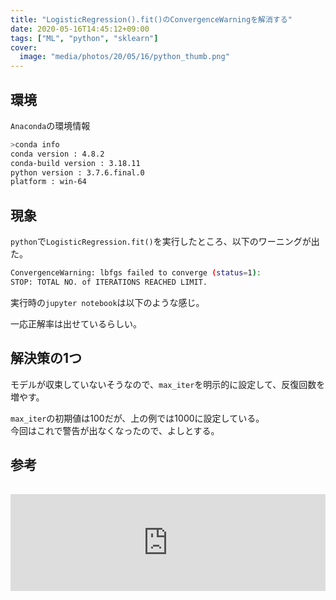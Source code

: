 ```yaml
---
title: "LogisticRegression().fit()のConvergenceWarningを解消する"
date: 2020-05-16T14:45:12+09:00
tags: ["ML", "python", "sklearn"]
cover:
  image: "media/photos/20/05/16/python_thumb.png"
---
```


## 環境

`Anaconda`の環境情報
```bash
>conda info
conda version : 4.8.2
conda-build version : 3.18.11
python version : 3.7.6.final.0
platform : win-64
```

## 現象

`python`で`LogisticRegression.fit()`を実行したところ、以下のワーニングが出た。

```bash
ConvergenceWarning: lbfgs failed to converge (status=1):
STOP: TOTAL NO. of ITERATIONS REACHED LIMIT.
```

実行時の`jupyter notebook`は以下のような感じ。

<script src="https://gist.github.com/kouya17/b4836dec1bb3d813e1cd751b890003d6.js"></script>

一応正解率は出せているらしい。

## 解決策の1つ

モデルが収束していないそうなので、`max_iter`を明示的に設定して、反復回数を増やす。

<script src="https://gist.github.com/kouya17/e70a1166586680182cdffb00f468ef41.js"></script>

`max_iter`の初期値は100だが、上の例では1000に設定している。  
今回はこれで警告が出なくなったので、よしとする。

## 参考

<iframe class="hatenablogcard" style="width:100%;height:155px;margin:15px 0;max-width:680px;" title="Python 3.x - [kaggle x Titanic]うっすらピンクの背景でUserWarningとConvergenceWarning｜teratail" src="https://hatenablog-parts.com/embed?url=https://teratail.com/questions/147028" frameborder="0" scrolling="no"></iframe>

<!--
<div class="booklink-box" style="text-align:left;padding-bottom:20px;font-size:small;zoom: 1;overflow: hidden;"><div class="booklink-image" style="float:left;margin:0 15px 10px 0;"><a href="https://hb.afl.rakuten.co.jp/hgc/15918ecf.b552f740.15918ed0.60dacf5d/yomereba_main_202005161443536305?pc=http%3A%2F%2Fbooks.rakuten.co.jp%2Frb%2F15697205%2F%3Fscid%3Daf_ich_link_urltxt%26m%3Dhttp%3A%2F%2Fm.rakuten.co.jp%2Fev%2Fbook%2F" target="_blank" ><img src="https://thumbnail.image.rakuten.co.jp/@0_mall/book/cabinet/5654/9784798155654.jpg?_ex=200x200" style="border: none;" /></a></div><div class="booklink-info" style="line-height:120%;zoom: 1;overflow: hidden;"><div class="booklink-name" style="margin-bottom:10px;line-height:120%"><a href="https://hb.afl.rakuten.co.jp/hgc/15918ecf.b552f740.15918ed0.60dacf5d/yomereba_main_202005161443536305?pc=http%3A%2F%2Fbooks.rakuten.co.jp%2Frb%2F15697205%2F%3Fscid%3Daf_ich_link_urltxt%26m%3Dhttp%3A%2F%2Fm.rakuten.co.jp%2Fev%2Fbook%2F" target="_blank" >見て試してわかる機械学習アルゴリズムの仕組み 機械学習図鑑</a><div class="booklink-powered-date" style="font-size:8pt;margin-top:5px;font-family:verdana;line-height:120%">posted with <a href="https://yomereba.com" rel="nofollow" target="_blank">ヨメレバ</a></div></div><div class="booklink-detail" style="margin-bottom:5px;">秋庭 伸也/杉山 阿聖 翔泳社 2019年04月17日    </div><div class="booklink-link2" style="margin-top:10px;"><div class="shoplinkrakuten" style="margin:5px 0"><a href="https://hb.afl.rakuten.co.jp/hgc/15918ecf.b552f740.15918ed0.60dacf5d/yomereba_main_202005161443536305?pc=http%3A%2F%2Fbooks.rakuten.co.jp%2Frb%2F15697205%2F%3Fscid%3Daf_ich_link_urltxt%26m%3Dhttp%3A%2F%2Fm.rakuten.co.jp%2Fev%2Fbook%2F" target="_blank" >楽天ブックスで購入</a></div><div class="shoplinkrakukobo" style="margin:5px 0"><a href="http://hb.afl.rakuten.co.jp/hgc/15918ecf.b552f740.15918ed0.60dacf5d/yomereba_main_202005161443536305?pc=https%3A%2F%2Fbooks.rakuten.co.jp%2Frk%2Fbc613fcd5f2b3afbacc8fc322154d535%3Fscid%3Daf_ich_link_urltxt%26m%3Dhttp%3A%2F%2Fm.rakuten.co.jp%2Fev%2Fbook%2F" target="_blank" >楽天koboで購入</a></div><div class="shoplinkamazon" style="margin:5px 0"><a href="https://www.amazon.co.jp/exec/obidos/asin/4798155659/kouya17-22/" target="_blank" >Amazonで購入</a></div><div class="shoplinkkindle" style="margin:5px 0"><a href="https://www.amazon.co.jp/gp/search?keywords=%E8%A6%8B%E3%81%A6%E8%A9%A6%E3%81%97%E3%81%A6%E3%82%8F%E3%81%8B%E3%82%8B%E6%A9%9F%E6%A2%B0%E5%AD%A6%E7%BF%92%E3%82%A2%E3%83%AB%E3%82%B4%E3%83%AA%E3%82%BA%E3%83%A0%E3%81%AE%E4%BB%95%E7%B5%84%E3%81%BF%20%E6%A9%9F%E6%A2%B0%E5%AD%A6%E7%BF%92%E5%9B%B3%E9%91%91&__mk_ja_JP=%83J%83%5E%83J%83i&url=node%3D2275256051&tag=kouya17-22" target="_blank" >Kindleで購入</a></div>                               	   	   	  	  	</div></div><div class="booklink-footer" style="clear: left"></div></div>
-->
